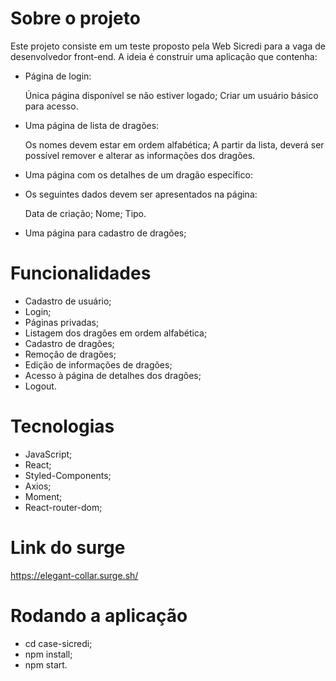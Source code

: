 # Sobre o projeto
Este projeto consiste em um teste proposto pela Web Sicredi para a vaga de desenvolvedor front-end. A ideia é construir uma aplicação que contenha:
* Página de login:

    Única página disponível se não estiver logado;
    Criar um usuário básico para acesso.

* Uma página de lista de dragões:

    Os nomes devem estar em ordem alfabética;
    A partir da lista, deverá ser possível remover e alterar as informações dos dragões.

* Uma página com os detalhes de um dragão específico:

* Os seguintes dados devem ser apresentados na página:

    Data de criação;
    Nome;
    Tipo.

* Uma página para cadastro de dragões;

# Funcionalidades
* Cadastro de usuário;
* Login;
* Páginas privadas;
* Listagem dos dragões em ordem alfabética;
* Cadastro de dragões;
* Remoção de dragões;
* Edição de informações de dragões;
* Acesso à página de detalhes dos dragões;
* Logout.

# Tecnologias
* JavaScript;
* React;
* Styled-Components;
* Axios;
* Moment;
* React-router-dom;

# Link do surge
https://elegant-collar.surge.sh/


# Rodando a aplicação
* cd case-sicredi;
* npm install;
* npm start.